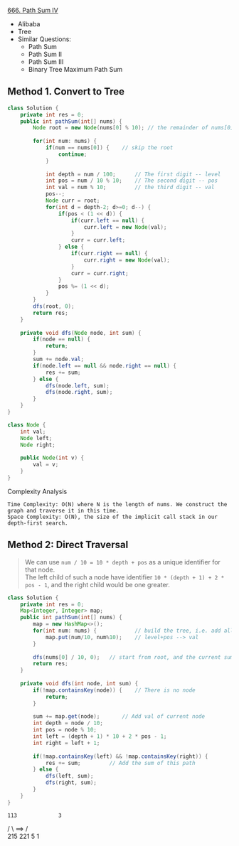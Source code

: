 [666. Path Sum IV](https://leetcode.com/problems/path-sum-iv/)

* Alibaba
* Tree
* Similar Questions:
    * Path Sum
    * Path Sum II
    * Path Sum III
    * Binary Tree Maximum Path Sum


## Method 1. Convert to Tree
```java 
class Solution {
    private int res = 0;
    public int pathSum(int[] nums) {
        Node root = new Node(nums[0] % 10); // the remainder of nums[0] % 10 is value of root
        
        for(int num: nums) {
            if(num == nums[0]) {    // skip the root
                continue;
            }
            
            int depth = num / 100;      // The first digit -- level
            int pos = num / 10 % 10;    // The second digit -- pos
            int val = num % 10;         // the third digit -- val
            pos--;
            Node curr = root;
            for(int d = depth-2; d>=0; d--) {
                if(pos < (1 << d)) {
                    if(curr.left == null) {
                        curr.left = new Node(val);
                    }
                    curr = curr.left;
                } else {
                    if(curr.right == null) {
                        curr.right = new Node(val);
                    }
                    curr = curr.right;
                }
                pos %= (1 << d);
            }
        }
        dfs(root, 0);
        return res;
    }
    
    private void dfs(Node node, int sum) {
        if(node == null) {
            return;
        }
        sum += node.val;
        if(node.left == null && node.right == null) {
            res += sum;
        } else {
            dfs(node.left, sum);
            dfs(node.right, sum);
        }
    }
}

class Node {
    int val;
    Node left;
    Node right;
    
    public Node(int v) {
        val = v;
    }
}
```
Complexity Analysis

    Time Complexity: O(N) where N is the length of nums. We construct the graph and traverse it in this time.
    Space Complexity: O(N), the size of the implicit call stack in our depth-first search.


## Method 2: Direct Traversal
> We can use `num / 10 = 10 * depth + pos` as a unique identifier for that node.         
> The left child of such a node have identifier `10 * (depth + 1) + 2 * pos - 1`, and the right child would be one greater.

```java 
class Solution {
    private int res = 0;
    Map<Integer, Integer> map;
    public int pathSum(int[] nums) {
        map = new HashMap<>();
        for(int num: nums) {            // build the tree, i.e. add all TreeNode
            map.put(num/10, num%10);    // level+pos --> val
        }
        
        dfs(nums[0] / 10, 0);   // start from root, and the current sum is 0
        return res;
    }
    
    private void dfs(int node, int sum) {
        if(!map.containsKey(node)) {    // There is no node
            return;
        }
        
        sum += map.get(node);       // Add val of current node
        int depth = node / 10;      
        int pos = node % 10;
        int left = (depth + 1) * 10 + 2 * pos - 1;
        int right = left + 1;
        
        if(!map.containsKey(left) && !map.containsKey(right)) {
            res += sum;         // Add the sum of this path
        } else {
            dfs(left, sum);
            dfs(right, sum);
        }
    }
}
```

    113             3
   /   \    ==>    / \
 215   221        5   1